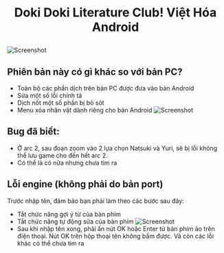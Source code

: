 # <p align="center">Doki Doki Literature Club! Việt Hóa Android</p>

![Screenshot](https://4.bp.blogspot.com/-hJEyh2-7D6s/W2hyQs_NUCI/AAAAAAAABgQ/aJXSyKHYSboeaX_C1vnYCxisy8elE9S3gCLcBGAs/s1600/slpB3Mm.png)

## Phiên bản này có gì khác so với bản PC?
- Toàn bộ các phần dịch trên bản PC được đưa vào bản Android
- Sửa một số lỗi chính tả
- Dịch nốt một số phần bị bỏ sót
- Menu xóa nhân vật dành riêng cho bản Android
![Screenshot](https://i.imgur.com/BKg4kM5.jpg)

## Bug đã biết:
- Ở arc 2, sau đoạn zoom vào 2 lựa chọn Natsuki và Yuri, sẽ bị lỗi không thể lưu game cho đến hết arc 2.
- Có thể là có nữa nhưng chưa tìm ra

## Lỗi engine (không phải do bản port)
Trước nhập tên, đảm bảo bạn phải làm theo các bước sau đây:
- Tắt chức năng gợi ý từ của bàn phím
- Tắt chức năng tự động sửa của bàn phím
![Screenshot](https://cdn.discordapp.com/attachments/560671258916814848/566615971670917120/Screenshot_2019-04-13-20-29-17.png)
- Sau khi nhập tên xong, phải ấn nút OK hoặc Enter từ bàn phím ảo trên điện thoại. Nút OK trên hộp thoại tên không bấm được.
Và còn các lỗi khác có thể chưa tìm ra
